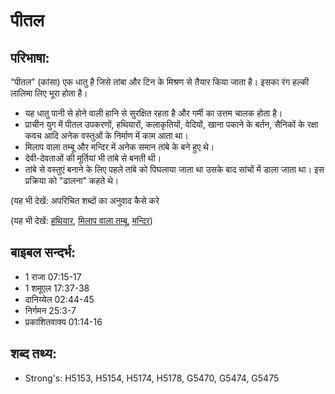 # पीतल #

## परिभाषा: ##

“पीतल” (कांसा) एक धातु है जिसे तांबा और टिन के मिश्रण से तैयार किया जाता है। इसका रंग हल्की लालिमा लिए भूरा होता है।

* यह धातु पानी से होने वाली हानि से सुरक्षित रहता है और गर्मी का उत्तम चालक होता है।
* प्राचीन युग में पीतल उपकरणों, हथियारों, कलाकृतियों, वेदियों, खाना पकाने के बर्तन, सैनिकों के रक्षा कवच आदि अनेक वस्तुओं के निर्माण में काम आता था।
* मिलाप वाला तम्बू और मन्दिर में अनेक समान तांबे के बने हुए थे।
* देवी-देवताओं की मूर्तियां भी तांबे से बनती थी।
* तांबे से वस्तुएं बनाने के लिए पहले तांबे को पिघलाया जाता था उसके बाद सांचों में डाला जाता था। इस प्रक्रिया को "ढालना" कहते थे।

(यह भी देखें: अपरिचित शब्दों का अनुवाद कैसे करे

(यह भी देखें: [हथियार](../armor.md), [मिलाप वाला तम्बू](../tabernacle.md), [मन्दिर](../temple.md))

## बाइबल सन्दर्भ: ##

* 1 राजा 07:15-17
* 1 शमूएल 17:37-38
* दानिय्येल 02:44-45
* निर्गमन 25:3-7
* प्रकाशितवाक्य 01:14-16

## शब्द तथ्य: ##

* Strong's: H5153, H5154, H5174, H5178, G5470, G5474, G5475
